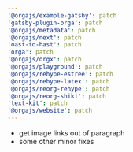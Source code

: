 ```yaml
---
'@orgajs/example-gatsby': patch
'gatsby-plugin-orga': patch
'@orgajs/metadata': patch
'@orgajs/next': patch
'oast-to-hast': patch
'orga': patch
'@orgajs/orgx': patch
'@orgajs/playground': patch
'@orgajs/rehype-estree': patch
'@orgajs/rehype-latex': patch
'@orgajs/reorg-rehype': patch
'@orgajs/reorg-shiki': patch
'text-kit': patch
'@orgajs/website': patch
---
```


- get image links out of paragraph
- some other minor fixes
